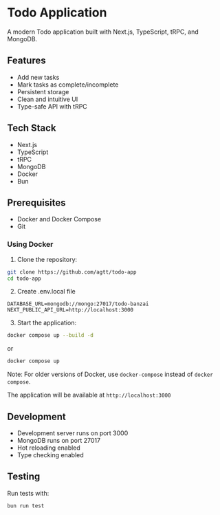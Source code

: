 # Todo Application

A modern Todo application built with Next.js, TypeScript, tRPC, and MongoDB.

## Features

- Add new tasks
- Mark tasks as complete/incomplete
- Persistent storage
- Clean and intuitive UI
- Type-safe API with tRPC

## Tech Stack

- Next.js
- TypeScript
- tRPC
- MongoDB
- Docker
- Bun

## Prerequisites

- Docker and Docker Compose
- Git

### Using Docker

1. Clone the repository:

```bash
git clone https://github.com/agtt/todo-app
cd todo-app
```

2. Create .env.local file

```
DATABASE_URL=mongodb://mongo:27017/todo-banzai
NEXT_PUBLIC_API_URL=http://localhost:3000
```

3. Start the application:

```bash
docker compose up --build -d
```

or

```bash
docker compose up
```

Note: For older versions of Docker, use `docker-compose` instead of `docker compose`.

The application will be available at `http://localhost:3000`

## Development

- Development server runs on port 3000
- MongoDB runs on port 27017
- Hot reloading enabled
- Type checking enabled

## Testing

Run tests with:

```bash
bun run test
```
